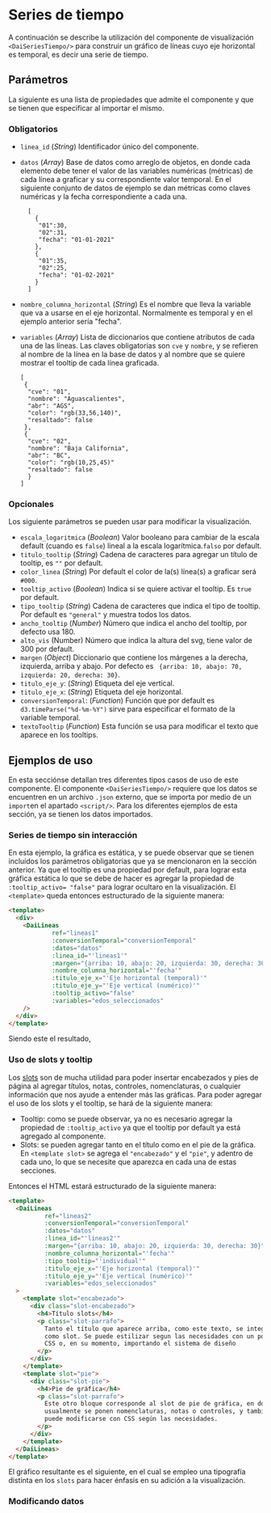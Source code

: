 # Series de tiempo

A continuación se describe la utilización del componente de visualización `<DaiSeriesTiempo/>` para construir un
gráfico de líneas cuyo eje horizontal es temporal, es decir una serie de tiempo.

## Parámetros

La siguiente es una lista de propiedades que admite el componente y que se tienen que especificar al importar el mismo.

### Obligatorios

* `linea_id` (_String_) Identificador único del componente.
* `datos` (_Array_) Base de datos como arreglo de objetos, en donde cada elemento debe tener el valor de las variables 
numéricas (métricas) de cada línea a graficar y su correspondiente valor temporal. En el siguiente conjunto de datos 
de ejemplo se dan métricas como claves numéricas y la fecha correspondiente a cada una.

    ```
      [
        {
         "01":30,
         "02":31,
         "fecha": "01-01-2021"
        },
        {
         "01":35,
         "02":25,
         "fecha": "01-02-2021"
        }
      ]
    ```

* `nombre_columna_horizontal` (_String_) Es el nombre que lleva la variable que va a usarse en el eje horizontal.
  Normalmente es temporal y en el ejemplo anterior sería "fecha".
* `variables` (_Array_) Lista de diccionarios que contiene atributos de cada una de las líneas. Las claves
  obligatorias son `cve` y `nombre`, y se refieren al nombre de la línea en la base de datos y al nombre que se quiere 
  mostrar el tooltip de cada línea graficada.

  ```
  [
   {
    "cve": "01",
    "nombre": "Aguascalientes",
    "abr": "AGS",
    "color": "rgb(33,56,140)",
    "resaltado": false
   },
   {
    "cve": "02",
    "nombre": "Baja California",
    "abr": "BC",
    "color": "rgb(10,25,45)"
    "resaltado": false
    }
  ]
  ```

### Opcionales

Los siguiente parámetros se pueden usar para modificar la visualización.

* `escala_logaritmica` (_Boolean_) Valor booleano para cambiar de la escala default (cuando es `false`) lineal a la 
escala logarítmica.`falso` por default.
* `titulo_tooltip` (_String_) Cadena de caracteres para agregar un título de tooltip, es `""` por default.
* `color_linea` (_String_) Por default el color de la(s) línea(s) a graficar será `#000`.
* `tooltip_activo` (_Boolean_) Indica si se quiere activar el tooltip. Es `true` por default.
* `tipo_tooltip` (_String_) Cadena de caracteres que indica el tipo de tooltip. Por default es `"general"` y 
muestra todos los datos.
* `ancho_tooltip` (_Number_) Número que indica el ancho del tooltip, por defecto usa 180.
* `alto_vis` (Number) Número que indica la altura del svg, tiene valor de 300 por default.
* `margen` (_Object_) Diccionario que contiene los márgenes a la derecha, izquierda, arriba y abajo. Por defecto
  es ` {arriba: 10, abajo: 70, izquierda: 20, derecha: 30}`.
* `titulo_eje_y`: (_String_) Etiqueta del eje vertical.
* `titulo_eje_x`: (_String_) Etiqueta del eje horizontal.
* `conversionTemporal`: (_Function_) Función que por default es `d3.timeParse("%d-%m-%Y")` sirve para especificar el
  formato de la variable temporal.
* `textoTooltip` (_Function_) Esta función se usa para modificar el texto que aparece en los tooltips.

## Ejemplos de uso

En esta secciónse detallan tres diferentes tipos casos de uso de este componente. El componente `<DaiSeriesTiempo/>`
requiere que los datos se encuentren en un archivo `.json` externo, que se importa por medio de un `import`en el 
apartado `<script/>`. Para los diferentes ejemplos de esta sección, ya se tienen los datos importados.

### Series de tiempo sin interacción

En esta ejemplo, la gráfica es estática, y se puede observar que se tienen incluídos los parámetros obligatorias que ya
se mencionaron en la sección anterior. Ya que el tooltip es una propiedad por default, para lograr esta gráfica estática
lo que se debe de hacer es agregar la propiedad de `:tooltip_activo= "false"` para lograr ocultaro en la visualización. 
El `<template>` queda entonces estructurado de la siguiente manera:

```HTML
<template>
  <div>
    <DaiLineas
            ref="lineas1"
            :conversionTemporal="conversionTemporal"
            :datos="datos"
            :linea_id="'lineas1'"
            :margen="{arriba: 10, abajo: 20, izquierda: 30, derecha: 30}"
            :nombre_columna_horizontal="'fecha'"
            :titulo_eje_x="'Eje horizontal (temporal)'"
            :titulo_eje_y="'Eje vertical (numérico)'"
            :tooltip_activo="false"
            :variables="edos_seleccionados"
    />
  </div>
</template>
```

Siendo este el resultado,

<series-tiempo-basico/>

### Uso de slots y tooltip
Los [slots](https://vuejs.org/guide/components/slots.html) son de mucha utilidad para poder insertar encabezados y pies 
de página al agregar títulos, notas, controles, nomenclaturas, o cualquier información que nos ayude a entender más 
las gráficas. Para poder agregar el uso de los slots y el tooltip, se hará de la siguiente manera:

* Tooltip: como se puede observar, ya no es necesario agregar la propiedad de `:tooltip_activo` ya que el tooltip por 
  default ya está agregado al componente.
* Slots: se pueden agregar tanto en el título como en el pie de la gráfica. En `<template slot>` se agrega el
  `"encabezado"` y el `"pie"`, y adentro de cada uno, lo que se necesite que aparezca en cada una de estas secciones.

Entonces el HTML estará estructurado de la siguiente manera:

```HTML
<template>
  <DaiLineas
          ref="lineas2"
          :conversionTemporal="conversionTemporal"
          :datos="datos"
          :linea_id="'lineas2'"
          :margen="{arriba: 10, abajo: 20, izquierda: 30, derecha: 30}"
          :nombre_columna_horizontal="'fecha'"
          :tipo_tooltip="'individual'"
          :titulo_eje_x="'Eje horizontal (temporal)'"
          :titulo_eje_y="'Eje vertical (numérico)'"
          :variables="edos_seleccionados"
  >
    <template slot="encabezado">
      <div class="slot-encabezado">
        <h4>Título slots</h4>
        <p class="slot-parrafo">
          Tanto el título que aparece arriba, como este texto, se integran
          como slot. Se puede estilizar segun las necesidades con un poco de
          CSS o, en su momento, importando el sistema de diseño
        </p>
      </div>
    </template>
    <template slot="pie">
      <div class="slot-pie">
        <h4>Pie de gráfica</h4>
        <p class="slot-parrafo">
          Este otro bloque corresponde al slot de pie de gráfica, en donde
          usualmente se ponen nomenclaturas, notas o controles, y también
          puede modificarse con CSS según las necesidades.
        </p>
      </div>
    </template>
  </DaiLineas>
</template>
```
El gráfico resultante es el siguiente, en el cual se empleo una tipografía distinta en los `slots` para
hacer énfasis en su adición a la visualización.

<series-tiempo-slots-tooltip/>

### Modificando datos